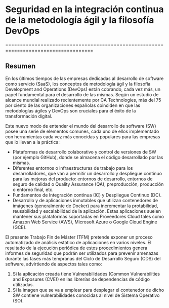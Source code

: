 # Seguridad en la integración continua de la metodología ágil y la filosofía DevOps
====================================================================================

## Resumen

En los últimos tiempos de las empresas dedicadas al desarrollo de software como servicio (SaaS), los conceptos de metodología ágil y la filosofía Development and Operations (DevOps) están cobrando, cada vez más, un papel fundamental para el desarrollo de las mismas. Según un estudio de alcance mundial realizado recientemente por CA Technologies, más del 75 por ciento de las organizaciones españolas coinciden en que las metodologías ágiles y DevOps son cruciales para el éxito de la transformación digital.

Este nuevo modo de entender el mundo del desarrollo de software (SW) posee una serie de elementos comunes, cada uno de ellos implementado con herramientas cada vez más conocidas y populares para las empresas que lo llevan a la práctica:

* Plataformas de desarrollo colaborativo y control de versiones de SW (por ejemplo GitHub), donde se almacena el código desarrollado por las mismas.
* Diferentes entornos o infraestructuras de trabajo para los desarrolladores, que van a permitir un desarrollo y despliegue continuo para las mejoras del producto: entornos de desarrollo, entornos de seguro de calidad o Quality Assurance (QA), preproducción, producción o entorno final, etc. 
* Fundamentos de Integración continua (IC) y Despliegue Continuo (DC).
* Desarrollo y de aplicaciones inmutables que utilizan contenedores de imágenes (generalmente de Docker) para incrementar la protabilidad, reusabilidad y escalabilidad de la aplicación. Estas aplicaciones suelen mantener sus plataformas soportadas en Proveedores Cloud tales como Amazon Web Service (AWS), Microsoft Azure o Google Cloud Engine (GCE). 

El presente Trabajo Fin de Máster (TFM) pretende exponer un proceso automatizado de análisis estático de aplicaciones en varios niveles. El resultado de la ejecución periódica de estos procedimientos genera informes de seguridad que podrán ser utilizados para prevenir amenazas durante las fases más tempranas del Ciclo de Desarrollo Seguro (CDS) del software, advirtiendo de aspectos tales como:

1. Si la aplicación creada tiene Vulnerabilidades (Common Vulnerabilities and Exposures (CVE)) en las librerías de dependencias de código utilizadas.
2. Si la imagen que se va a emplear para desplegar el contenedor de dicho SW contiene vulnerabilidades conocidas al nivel de Sistema Operativo (SO).